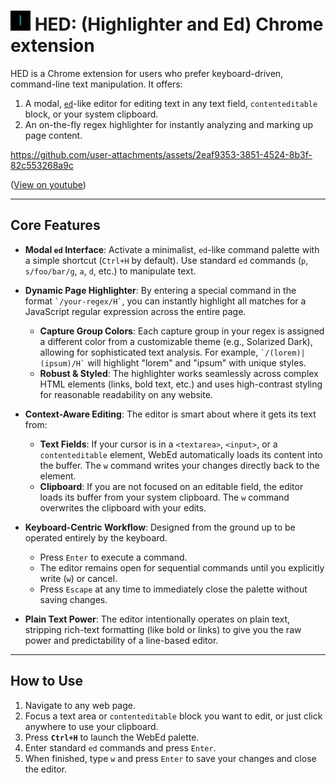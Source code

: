# <img src="media/hed.png" alt="Hed Icon" width="32" height="32"> HED: (Highlighter and Ed) Chrome extension

HED is a Chrome extension for users who prefer keyboard-driven, command-line text manipulation. It offers:

1.  A modal, [`ed`](<https://en.wikipedia.org/wiki/Ed_(software)>)-like editor for editing text in any text field, `contenteditable` block, or your system clipboard.
2.  An on-the-fly regex highlighter for instantly analyzing and marking up page content.

https://github.com/user-attachments/assets/2eaf9353-3851-4524-8b3f-82c553268a9c

([View on youtube](https://youtu.be/x56SmT67LJw))

---

## Core Features

- **Modal `ed` Interface**: Activate a minimalist, `ed`-like command palette with a simple shortcut (`Ctrl+H` by default). Use standard `ed` commands (`p`, `s/foo/bar/g`, `a`, `d`, etc.) to manipulate text.

- **Dynamic Page Highlighter**: By entering a special command in the format `` `/your-regex/H` ``, you can instantly highlight all matches for a JavaScript regular expression across the entire page.

  - **Capture Group Colors**: Each capture group in your regex is assigned a different color from a customizable theme (e.g., Solarized Dark), allowing for sophisticated text analysis. For example, `` `/(lorem)|(ipsum)/H` `` will highlight "lorem" and "ipsum" with unique styles.
  - **Robust & Styled**: The highlighter works seamlessly across complex HTML elements (links, bold text, etc.) and uses high-contrast styling for reasonable readability on any website.

- **Context-Aware Editing**: The editor is smart about where it gets its text from:

  - **Text Fields**: If your cursor is in a `<textarea>`, `<input>`, or a `contenteditable` element, WebEd automatically loads its content into the buffer. The `w` command writes your changes directly back to the element.
  - **Clipboard**: If you are not focused on an editable field, the editor loads its buffer from your system clipboard. The `w` command overwrites the clipboard with your edits.

- **Keyboard-Centric Workflow**: Designed from the ground up to be operated entirely by the keyboard.

  - Press `Enter` to execute a command.
  - The editor remains open for sequential commands until you explicitly write (`w`) or cancel.
  - Press `Escape` at any time to immediately close the palette without saving changes.

- **Plain Text Power**: The editor intentionally operates on plain text, stripping rich-text formatting (like bold or links) to give you the raw power and predictability of a line-based editor.

---

## How to Use

1.  Navigate to any web page.
2.  Focus a text area or `contenteditable` block you want to edit, or just click anywhere to use your clipboard.
3.  Press **`Ctrl+H`** to launch the WebEd palette.
4.  Enter standard `ed` commands and press `Enter`.
5.  When finished, type `w` and press `Enter` to save your changes and close the editor.
